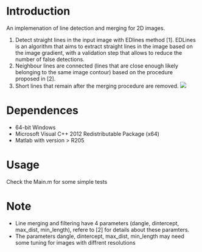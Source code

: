 # Introduction

An implemenation of line detection and merging for 2D images.
 1. Detect straight lines in the input image with EDlines method [1]. EDLines is an algorithm that aims to extract straight lines in the image based on the image gradient, with a validation step that allows to reduce the number of false detections. 
2. Neighbour lines are connected (lines that are close enough likely belonging to the same image contour) based on the procedure proposed in [2].
3. Short lines that remain after the merging procedure are removed. 
![](https://github.com/jwtyar/Line-detection-and-meging/blob/main/Output.bmp)

# Dependences

- 64-bit Windows
- Microsoft Visual C++ 2012 Redistributable Package (x64)
- Matlab with version > R205

# Usage
Check the Main.m for some simple tests
# Note
- Line merging and filtering have 4 parameters (dangle, dintercept, max_dist, min_length), refere to [2] for details about these paramters.
- The parameters dangle, dintercept, max_dist, min_length may need some tuning for images with diffrent resolutions


